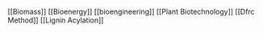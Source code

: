 [[Biomass]]
[[Bioenergy]]
[[bioengineering]]
[[Plant Biotechnology]]
[[Dfrc Method]]
[[Lignin Acylation]]
